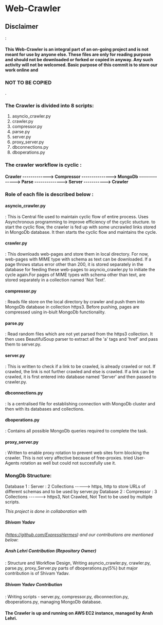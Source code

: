<h1> Web-Crawler </h1>


<h2>Disclaimer</h2> : <h4>This Web-Crawler is an integral part of an on-going project and is not meant for use by anyone else. These files are only for reading purpose and                             should not be downloaded or forked or copied in anyway. Any such activity will not be welcomed. Basic purpose of this commit is to store our work online                         and</h4> <h3>NOT TO BE COPIED</h3>.






<h3>The Crawler is divided into 8 scripts:</h3>

1. asyncio_crawler.py
2. crawler.py
3. compressor.py
4. parse.py
5. server.py
6. proxy_server.py
7. dbconnections.py
8. dboperations.py


<h3>The crawler workflow is cyclic :</h3> 

<h4>Crawler -------------> Compressor ---------------> MongoDb --------------> Parse --------------> Server -----------> Crawler</h4>


<h3>Role of each file is described below :</h3>

<h4>asyncio_crawler.py</h4> : This is Central file used to maintain cyclic flow of entire process. Uses Asynchronous programming to improve efficiency of the cyclic stucture.
                        to start the cyclic flow, the crawler is fed up with some uncrawled links stored in MongoDb database. It then starts the cyclic flow and maintains the  
                        cycle.


<h4>crawler.py</h4> : This downloads web-pages and store them in local directory. For now, web-pages with MIME type with schema as text can be downloaded.
                      If a page throws status error other than 200, it is stored separately in the database for feeding these web-pages to asyncio_crawler.py to initiate the     
                      cycle again.For pages of MIME types with schema other than text, are stored separately in a collection named 'Not Text'.


<h4>compressor.py</h4> : Reads file store on the local directory by crawler and push them into MongoDb database in collection https3. Before pushing, pages are compressed using                          in-biult MongoDb functionality.


<h4>parse.py</h4> : Read random files which are not yet parsed from the https3 collection. It then uses BeautifulSoup parser to extract all the 'a' tags and 'href' and pass them                     to server.py.
           

<h4>server.py</h4> : This is written to check if a link to be crawled, is already crawled or not. If crawled, the link is not further crawled and else is crawled. If a link can                      be crawled, it is first entered into database named 'Server' and then passed to crawler.py.
            
            
<h4>dbconnections.py</h4> : Is a centralised file for establishing connection with MongoDb cluster and then with its databases and collections.


<h4>dboperations.py</h4> : Contains all possible MongoDb queries required to complete the task.


<h4>proxy_server.py</h4> : Written to enable proxy rotation to prevent web sites form blocking the crawler. This is not very affective because of free-proxies. tried User-Agents                            rotation as well but could not succesfully use it.
                  
          
<h3>MongDb Structure:</h3> 

Database 1 : Server : 2 Collections ----->  https, http to store URLs of different schemas and to be used by server.py
Database 2 : Compressor : 3 Collections ------> https3, Not Crawled, Not Text to be used by multiple scripts.





*This project is done in collaboration with <h5>Shivam Yadav</h5> (https://github.com/ExpressHermes) and our contributions are mentioned below*:

<h5>Ansh Lehri Contribution (Repository Owner)</h5>: Structure and Workflow Design, Writing asyncio_crawler.py, crawler.py, parse.py, proxy_Server.py parts of 
                                                     dboperations.py(5%) but major contribution is of Shivam Yadav.


<h5>Shivam Yadav Contribution</h5>: Writing scripts - server.py, compressor.py, dbconnection.py, dboperations.py, managing MongoDb database.

<h4>The Crawler is up and running on AWS EC2 instance, managed by Ansh Lehri.</h4>                  
